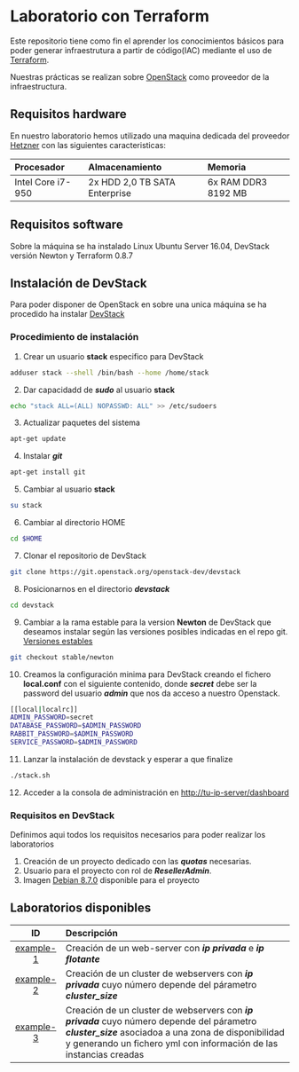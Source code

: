 # Laboratorio con Terraform

Este repositorio tiene como fin el aprender los conocimientos básicos para poder generar infraestrutura a partir de código(IAC) mediante el uso de [Terraform](https://www.terraform.io).

Nuestras prácticas se realizan sobre [OpenStack](https://www.openstack.org/) como proveedor de la infraestructura.

## Requisitos hardware
En nuestro laboratorio hemos utilizado una maquina dedicada del proveedor [Hetzner](https://www.hetzner.de/) con las siguientes caracteristicas:

| Procesador | Almacenamiento | Memoria |
| :---       | :---           | :---    |
|Intel Core i7-950 | 2x HDD 2,0 TB SATA Enterprise | 6x RAM DDR3 8192 MB |

## Requisitos software
Sobre la máquina se ha instalado Linux Ubuntu Server 16.04, DevStack versión Newton y Terraform 0.8.7

## Instalación de DevStack
Para poder disponer de OpenStack en sobre una unica máquina se ha procedido ha instalar [DevStack](https://docs.openstack.org/developer/devstack/)

### Procedimiento de instalación

1. Crear un usuario **stack** especifico para DevStack
```bash
adduser stack --shell /bin/bash --home /home/stack
```
2. Dar capacidadd de ***sudo*** al usuario **stack**
```bash
echo "stack ALL=(ALL) NOPASSWD: ALL" >> /etc/sudoers
```
3. Actualizar paquetes del sistema
```bash
apt-get update
```
4. Instalar ***git***
```bash
apt-get install git
```
5. Cambiar al usuario **stack**
```bash
su stack
```
6. Cambiar al directorio HOME
```bash
cd $HOME
```
7. Clonar el repositorio de DevStack
```bash
git clone https://git.openstack.org/openstack-dev/devstack
```
8. Posicionarnos en el directorio ***devstack***
```bash
cd devstack
```
9. Cambiar a la rama estable para la version **Newton** de DevStack que deseamos instalar según las versiones posibles indicadas en el repo git. [Versiones estables](https://github.com/openstack-dev/devstack/branches)
```bash
git checkout stable/newton
```
10. Creamos la configuración minima para DevStack creando el fichero **local.conf** con el siguiente contenido, donde ***secret*** debe ser la password del usuario ***admin*** que nos da acceso a nuestro Openstack.
```bash
[[local|localrc]]
ADMIN_PASSWORD=secret
DATABASE_PASSWORD=$ADMIN_PASSWORD
RABBIT_PASSWORD=$ADMIN_PASSWORD
SERVICE_PASSWORD=$ADMIN_PASSWORD
```
11. Lanzar la instalación de devstack y esperar a que finalize
```bash
./stack.sh
```
12. Acceder a la consola de administración en [http://tu-ip-server/dashboard](http://tu-ip-server/dashboard)

### Requisitos en DevStack
Definimos aqui todos los requisitos necesarios para poder realizar los laboratorios

1. Creación de un proyecto dedicado con las ***quotas*** necesarias.
2. Usuario para el proyecto con rol de ***ResellerAdmin***.
3. Imagen [Debian 8.7.0](http://cdimage.debian.org/cdimage/openstack/current/debian-8.7.1-20170215-openstack-amd64.qcow2) disponible para el proyecto

## Laboratorios disponibles

| ID    | Descripción |
| :---: | :---        |
| [example-1](./example-1) | Creación de un web-server con ***ip privada*** e ***ip flotante*** |
| [example-2](./example-2) | Creación de un cluster de webservers con ***ip privada*** cuyo número depende del párametro ***cluster_size*** |
| [example-3](./example-3) | Creación de un cluster de webservers con ***ip privada*** cuyo número depende del párametro ***cluster_size*** asociadoa a una zona de disponibilidad y generando un fichero yml con información de las instancias creadas |
